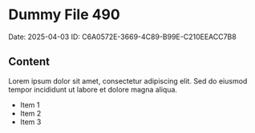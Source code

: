 # Dummy File 490

Date: 2025-04-03
ID: C6A0572E-3669-4C89-B99E-C210EEACC7B8

## Content

Lorem ipsum dolor sit amet, consectetur adipiscing elit.
Sed do eiusmod tempor incididunt ut labore et dolore magna aliqua.

* Item 1
* Item 2
* Item 3


